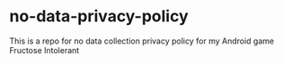 # no-data-privacy-policy
This is a repo for no data collection privacy policy for my Android game Fructose Intolerant
